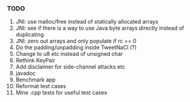 ### TODO

1.  JNI: use malloc/free instead of statically allocated arrays
2.  JNI: see if there is a way to use Java byte arrays directly instead of duplicating
3.  JNI: zero out arrays and only populate if rc == 0
4.  Do the padding/unpadding inside TweetNaCl (?)
5.  Change to u8 etc instead of unsigned char
6.  Rethink KeyPair
7.  Add disclaimer for side-channel attacks etc
8.  javadoc
9.  Benchmark app
10.  Reformat test cases
11. Mine .cpp tests for useful test cases

